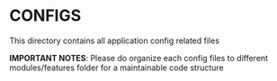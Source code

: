 # CONFIGS
This directory contains all application config related files

**IMPORTANT NOTES**:
Please do organize each config files to different modules/features folder for a maintainable code structure
